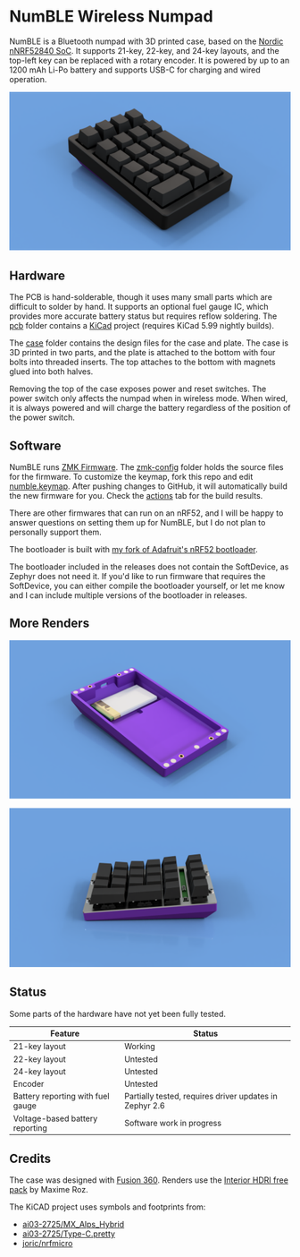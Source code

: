 # NumBLE Wireless Numpad

NumBLE is a Bluetooth numpad with 3D printed case, based on the
[Nordic nNRF52840 SoC](https://www.nordicsemi.com/Products/Low-power-short-range-wireless/nRF52840).
It supports 21-key, 22-key, and 24-key layouts, and the top-left key can be
replaced with a rotary encoder. It is powered by up to an 1200 mAh Li-Po battery
and supports USB-C for charging and wired operation.

![Numpad render](case/renders/NumBLE.png)

## Hardware

The PCB is hand-solderable, though it uses many small parts which are difficult
to solder by hand. It supports an optional fuel gauge IC, which provides more
accurate battery status but requires reflow soldering. The [pcb](pcb) folder
contains a [KiCad](https://www.kicad.org/) project (requires KiCad 5.99 nightly
builds).

The [case](case) folder contains the design files for the case and plate. The
case is 3D printed in two parts, and the plate is attached to the bottom with
four bolts into threaded inserts. The top attaches to the bottom with magnets
glued into both halves.

Removing the top of the case exposes power and reset switches. The power switch
only affects the numpad when in wireless mode. When wired, it is always powered
and will charge the battery regardless of the position of the power switch.

## Software

NumBLE runs [ZMK Firmware](https://zmkfirmware.dev/). The [zmk-config](zmk-config)
folder holds the source files for the firmware. To customize the keymap, fork
this repo and edit [numble.keymap](zmk-config/boards/arm/numble/numble.keymap).
After pushing changes to GitHub, it will automatically build the new firmware
for you. Check the [actions](actions) tab for the build results.

There are other firmwares that can run on an nRF52, and I will be happy to
answer questions on setting them up for NumBLE, but I do not plan to personally
support them.

The bootloader is built with [my fork of Adafruit's nRF52 bootloader](https://github.com/joelspadin/Adafruit_nRF52_Bootloader).

The bootloader included in the releases does not contain the SoftDevice, as
Zephyr does not need it. If you'd like to run firmware that requires the
SoftDevice, you can either compile the bootloader yourself, or let me know and I
can include multiple versions of the bootloader in releases.

## More Renders

![Battery compartment](case/renders/Battery.png)

![Bottom half](case/renders/Bottom.png)

## Status

Some parts of the hardware have not yet been fully tested.

| Feature                           | Status                                                  |
| --------------------------------- | ------------------------------------------------------- |
| 21-key layout                     | Working                                                 |
| 22-key layout                     | Untested                                                |
| 24-key layout                     | Untested                                                |
| Encoder                           | Untested                                                |
| Battery reporting with fuel gauge | Partially tested, requires driver updates in Zephyr 2.6 |
| Voltage-based battery reporting   | Software work in progress                               |

## Credits

The case was designed with [Fusion 360](https://www.autodesk.com/products/fusion-360).
Renders use the [Interior HDRI free pack](https://www.maximeroz.com/hdri-free-pack)
by Maxime Roz.

The KiCAD project uses symbols and footprints from:

- [ai03-2725/MX_Alps_Hybrid](https://github.com/ai03-2725/MX_Alps_Hybrid)
- [ai03-2725/Type-C.pretty](https://github.com/ai03-2725/Type-C.pretty)
- [joric/nrfmicro](https://github.com/joric/nrfmicro)
